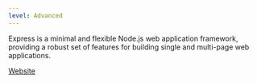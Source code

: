 ```yaml
---
level: Advanced
---
```


Express is a minimal and flexible Node.js web application framework, providing a robust set of features for building single and multi-page web applications.

[Website](https://expressjs.com/)
